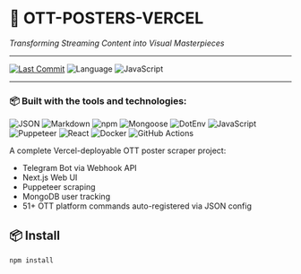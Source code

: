 # 🎥 OTT-POSTERS-VERCEL

*Transforming Streaming Content into Visual Masterpieces*

---

[![Last Commit](https://img.shields.io/github/last-commit/yourusername/ott-posters-vercel?color=29bf12&style=for-the-badge)](https://github.com/yourusername/ott-posters-vercel/commits/main)
![Language](https://img.shields.io/github/languages/count/yourusername/ott-posters-vercel?style=for-the-badge)
![JavaScript](https://img.shields.io/badge/javascript-92.3%25-yellow?style=for-the-badge)

---

### 📦 Built with the tools and technologies:

![JSON](https://img.shields.io/badge/-JSON-333?style=for-the-badge&logo=json&logoColor=white)
![Markdown](https://img.shields.io/badge/-Markdown-000000?style=for-the-badge&logo=markdown)
![npm](https://img.shields.io/badge/-npm-CB3837?style=for-the-badge&logo=npm)
![Mongoose](https://img.shields.io/badge/-Mongoose-880000?style=for-the-badge)
![DotEnv](https://img.shields.io/badge/-.ENV-8c8c8c?style=for-the-badge)
![JavaScript](https://img.shields.io/badge/-JavaScript-F7DF1E?style=for-the-badge&logo=javascript&logoColor=black)
![Puppeteer](https://img.shields.io/badge/-Puppeteer-40B5A4?style=for-the-badge)
![React](https://img.shields.io/badge/-React-61DAFB?style=for-the-badge&logo=react&logoColor=black)
![Docker](https://img.shields.io/badge/-Docker-2496ED?style=for-the-badge&logo=docker)
![GitHub Actions](https://img.shields.io/badge/-GitHub%20Actions-2088FF?style=for-the-badge&logo=github-actions&logoColor=white)


A complete Vercel-deployable OTT poster scraper project:
- Telegram Bot via Webhook API
- Next.js Web UI
- Puppeteer scraping
- MongoDB user tracking
- 51+ OTT platform commands auto-registered via JSON config

## 📦 Install

```bash
npm install

